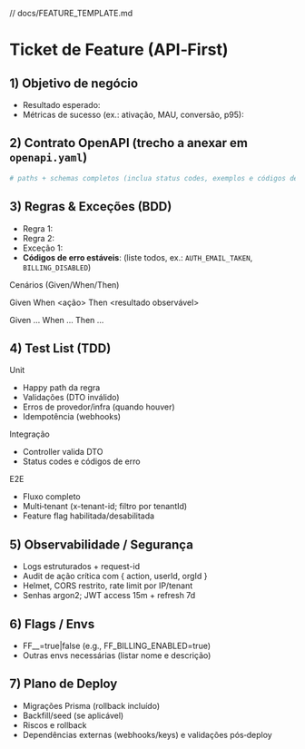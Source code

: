 // docs/FEATURE_TEMPLATE.md
# Ticket de Feature (API‑First)

## 1) Objetivo de negócio
- Resultado esperado:
- Métricas de sucesso (ex.: ativação, MAU, conversão, p95):

## 2) Contrato OpenAPI (trecho a anexar em `openapi.yaml`)
```yaml
# paths + schemas completos (inclua status codes, exemplos e códigos de erro)
```
## 3) Regras & Exceções (BDD)
- Regra 1:
- Regra 2:
- Exceção 1:
- **Códigos de erro estáveis**: (liste todos, ex.: `AUTH_EMAIL_TAKEN`, `BILLING_DISABLED`)

Cenários (Given/When/Then)

Given <contexto> When <ação> Then <resultado observável>

Given … When … Then …

## 4) Test List (TDD)

Unit

- Happy path da regra
- Validações (DTO inválido)
- Erros de provedor/infra (quando houver)
- Idempotência (webhooks)

Integração

- Controller valida DTO
- Status codes e códigos de erro

E2E

- Fluxo completo
- Multi‑tenant (x-tenant-id; filtro por tenantId)
- Feature flag habilitada/desabilitada

## 5) Observabilidade / Segurança

- Logs estruturados + request-id
- Audit de ação crítica com { action, userId, orgId }
- Helmet, CORS restrito, rate limit por IP/tenant
- Senhas argon2; JWT access 15m + refresh 7d

## 6) Flags / Envs

- FF_<DOMINIO>_<FLAG>=true|false (e.g., FF_BILLING_ENABLED=true)
- Outras envs necessárias (listar nome e descrição)

## 7) Plano de Deploy

- Migrações Prisma (rollback incluído)
- Backfill/seed (se aplicável)
- Riscos e rollback
- Dependências externas (webhooks/keys) e validações pós‑deploy